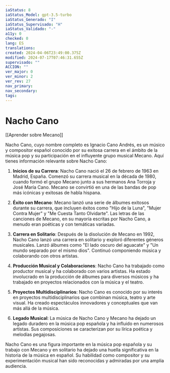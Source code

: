 ```yaml
---
iaStatus: 8
iaStatus_Model: gpt-3.5-turbo
iaStatus_Generado: "I"
iaStatus_Supervisado: "H"
iaStatus_Validado: "-"
a11y: 0
checked: 0
lang: ES
translations: 
created: 2024-04-06T23:49:00.375Z
modified: 2024-07-17T07:46:31.655Z
supervisado: ""
ACCION: ""
ver_major: 0
ver_minor: 2
ver_rev: 27
nav_primary: 
nav_secondary: 
tags:
---
```

# Nacho Cano

[[Aprender sobre Mecano]]

Nacho Cano, cuyo nombre completo es Ignacio Cano Andrés, es un músico y compositor español conocido por su exitosa carrera en el ámbito de la música pop y su participación en el influyente grupo musical Mecano. Aquí tienes información relevante sobre Nacho Cano:

1. **Inicios de su Carrera**: Nacho Cano nació el 26 de febrero de 1963 en Madrid, España. Comenzó su carrera musical en la década de 1980, cuando formó el grupo Mecano junto a sus hermanos Ana Torroja y José María Cano. Mecano se convirtió en una de las bandas de pop más icónicas y exitosas de habla hispana.
    
2. **Éxito con Mecano**: Mecano lanzó una serie de álbumes exitosos durante su carrera, que incluyen éxitos como "Hijo de la Luna", "Mujer Contra Mujer" y "Me Cuesta Tanto Olvidarte". Las letras de las canciones de Mecano, en su mayoría escritas por Nacho Cano, a menudo eran poéticas y con temáticas variadas.
    
3. **Carrera en Solitario**: Después de la disolución de Mecano en 1992, Nacho Cano lanzó una carrera en solitario y exploró diferentes géneros musicales. Lanzó álbumes como "El lado oscuro del aguacate" y "Un mundo separado por el mismo dios". Continuó componiendo música y colaborando con otros artistas.
    
4. **Producción Musical y Colaboraciones**: Nacho Cano ha trabajado como productor musical y ha colaborado con varios artistas. Ha estado involucrado en la producción de álbumes para diversos músicos y ha trabajado en proyectos relacionados con la música y el teatro.
    
5. **Proyectos Multidisciplinarios**: Nacho Cano es conocido por su interés en proyectos multidisciplinarios que combinan música, teatro y arte visual. Ha creado espectáculos innovadores y conceptuales que van más allá de la música.
    
6. **Legado Musical**: La música de Nacho Cano y Mecano ha dejado un legado duradero en la música pop española y ha influido en numerosos artistas. Sus composiciones se caracterizan por su lírica poética y melodías pegajosas.
    

Nacho Cano es una figura importante en la música pop española y su trabajo con Mecano y en solitario ha dejado una huella significativa en la historia de la música en español. Su habilidad como compositor y su experimentación musical han sido reconocidas y admiradas por una amplia audiencia.